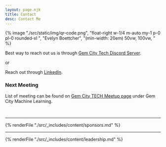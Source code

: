 ```yaml
---
layout: page.njk
title: Contact 
desc: Contact Me
---
```


{% image "./src/static/img/qr-code.png", "float-right w-1/4 m-auto my-1 p-0 pl-0 rounded-xl ",  "Evelyn Boettcher", "(min-width: 20em) 50vw, 100vw, " %}

Best way to reach out us is through 
[Gem City Tech Discord Server](https://discord.gg/nyDtEytbt6).

or 

Reach out through [LinkedIn](https://www.linkedin.com/in/eboettcher).



### Next Meeting 

List of meeting can be found on
[Gem City TECH Meetup page](https://www.meetup.com/gem-city-tech/) under Gem City Machine Learning.

<br>

---

{% renderFile "./src/_includes/content/sponsors.md" %}


---

{% renderFile "./src/_includes/content/leadership.md" %}